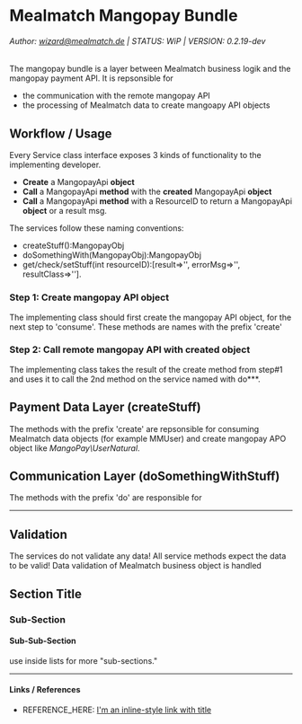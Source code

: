 # Mealmatch Mangopay Bundle
###### Author: wizard@mealmatch.de | STATUS: WiP | VERSION: 0.2.19-dev

The mangopay bundle is a layer between Mealmatch business logik and the mangopay
payment API. It is repsonsible for 
* the communication with the remote mangopay API
* the processing of Mealmatch data to create mangoapy API objects

## Workflow / Usage

Every Service class interface exposes 3 kinds of functionality to the implementing developer.

* **Create** a MangopayApi **object**
* **Call** a MangopayApi **method** with the **created** MangopayApi **object**
* **Call** a MangopayApi **method** with a ResourceID to return a MangopayApi **object** or a result msg. 

The services follow these naming conventions:
* createStuff():MangopayObj
* doSomethingWith(MangopayObj):MangopayObj
* get/check/setStuff(int resourceID):[result=>'', errorMsg=>'', resultClass=>'']. 

### Step 1: Create mangopay API object

The implementing class should first create the mangopay API object, for the next step to 'consume'. These methods are names with the prefix 'create'


### Step 2: Call remote mangopay API with created object

The implementing class takes the result of the create method from step#1 and uses it
to call the 2nd method on the service named with do***.

## Payment Data Layer (createStuff)

The methods with the prefix 'create' are repsonsible for consuming Mealmatch data objects (for example MMUser) and 
create mangopay APO object like _MangoPay\UserNatural_.
  
            
## Communication Layer (doSomethingWithStuff)

The methods with the prefix 'do' are responsible for 

----

## Validation

The services do not validate any data!
All service methods expect the data to be valid!
Data validation of Mealmatch business object is handled 

## Section Title
### Sub-Section
#### Sub-Sub-Section

use inside lists for more "sub-sections."

----
#### Links / References

* REFERENCE_HERE: [I'm an inline-style link with title](https://www.google.com "Google's Homepage")
